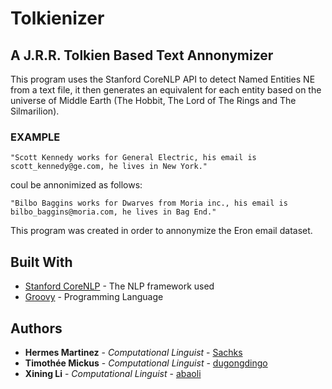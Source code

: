 # Tolkienizer
## A J.R.R. Tolkien Based Text Annonymizer
This program uses the Stanford CoreNLP API to detect Named Entities NE from a text file, it then generates an equivalent for each entity based on the universe of Middle Earth (The Hobbit, The Lord of The Rings and The Silmarilion).

### EXAMPLE

```
"Scott Kennedy works for General Electric, his email is scott_kennedy@ge.com, he lives in New York."
```
coul be annonimized as follows:
```
"Bilbo Baggins works for Dwarves from Moria inc., his email is bilbo_baggins@moria.com, he lives in Bag End."
```

This program was created in order to annonymize the Eron email dataset.

## Built With

* [Stanford CoreNLP](http://www.dropwizard.io/1.0.2/docs/) - The NLP framework used
* [Groovy](https://groovy-lang.org/) - Programming Language


## Authors

* **Hermes Martinez** - *Computational Linguist* - [Sachks](https://github.com/Sachks)
* **Timothée Mickus** - *Computational Linguist* - [dugongdingo](https://github.com/dugongdingo)
* **Xining Li** - *Computational Linguist* - [abaoli](https://github.com/abaoli)
